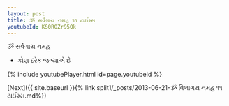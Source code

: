 ```yaml
---
layout: post
title: ૐ સર્વગાય નમહ ૧૧ ટાઈમ્સ
youtubeId: KS0ROZr95Qk
---
```

 
 
 ૐ સર્વગાય નમહ  
 
 -  કોણ દરેક જગ્યાએ છે 
 
  
 
  
 
 
 
 
 
 


{% include youtubePlayer.html id=page.youtubeId %}
 
[Next]({{ site.baseurl }}{% link  split1/_posts/2013-06-21-ૐ વિભાગય નમહ ૧૧ ટાઈમ્સ.md%})
 
